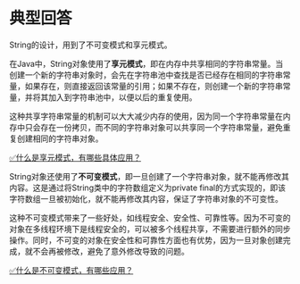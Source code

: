 # 典型回答


String的设计，用到了不可变模式和享元模式。



在Java中，String对象使用了**享元模式**，即在内存中共享相同的字符串常量。当创建一个新的字符串对象时，会先在字符串池中查找是否已经存在相同的字符串常量，如果存在，则直接返回该常量的引用；如果不存在，则创建一个新的字符串常量，并将其加入到字符串池中，以便以后的重复使用。

这种共享字符串常量的机制可以大大减少内存的使用，因为同一个字符串常量在内存中只会存在一份拷贝，而不同的字符串对象可以共享同一个字符串常量，避免重复创建相同的字符串对象。



[✅什么是享元模式，有哪些具体应用？](https://www.yuque.com/hollis666/qyhor6/gv681o)



String对象还使用了**不可变模式**，即一旦创建了一个字符串对象，就不能再修改其内容。这是通过将String类中的字符数组定义为private final的方式实现的，即该字符数组一旦被初始化，就不能再修改其内容，保证了字符串对象的不可变性。

这种不可变模式带来了一些好处，如线程安全、安全性、可靠性等。因为不可变的对象在多线程环境下是线程安全的，可以被多个线程共享，不需要进行额外的同步操作。同时，不可变的对象在安全性和可靠性方面也有优势，因为一旦对象创建完成，就不会再被修改，避免了意外修改导致的问题。



[✅什么是不可变模式，有哪些应用？](https://www.yuque.com/hollis666/qyhor6/qlohhe)

